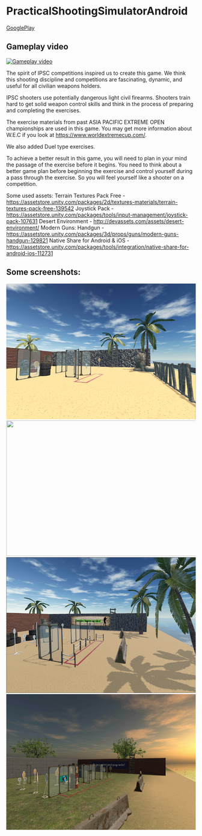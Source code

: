 # PracticalShootingSimulatorAndroid

[GooglePlay](https://play.google.com/store/apps/details?id=com.avsappdevelopment.pss)<br />

Gameplay video
-----------------------------
[![Gameplay video](https://img.youtube.com/vi/sYS8l-Vmv_g/maxresdefault.jpg)](https://youtu.be/sYS8l-Vmv_g)<br />


The spirit of IPSC competitions inspired us to create this game. 
We think this shooting discipline and competitions are fascinating, dynamic, and useful for all civilian weapons holders.

IPSC shooters use potentially dangerous light civil firearms. 
Shooters train hard to get solid weapon control skills and think in the process of preparing and completing the exercises.

The exercise materials from past ASIA PACIFIC EXTREME OPEN championships are used in this game. You may get more information about W.E.C if you look at https://www.worldextremecup.com/.

We also added Duel type exercises.

To achieve a better result in this game, you will need to plan in your mind the passage of the exercise before it begins. You need to think about a better game plan before beginning the exercise and control yourself during a pass through the exercise. So you will feel yourself like a shooter on a competition.

Some used assets:
Terrain Textures Pack Free - https://assetstore.unity.com/packages/2d/textures-materials/terrain-textures-pack-free-139542
Joystick Pack - https://assetstore.unity.com/packages/tools/input-management/joystick-pack-107631
Desert Environment - http://devassets.com/assets/desert-environment/
Modern Guns: Handgun - https://assetstore.unity.com/packages/3d/props/guns/modern-guns-handgun-129821
Native Share for Android & iOS - https://assetstore.unity.com/packages/tools/integration/native-share-for-android-ios-112731

Some screenshots:
---------------------------------
<img src="/2017BackgroundLarge.png"  height="360" width="640">
<img src="/duelBackgroundLarge.png"  height="360" width="640">
<img src="/eventsBackgroundLarge.png"  height="360" width="640">
<img src="/mainBackgroundLarge.png"  height="360" width="640">
